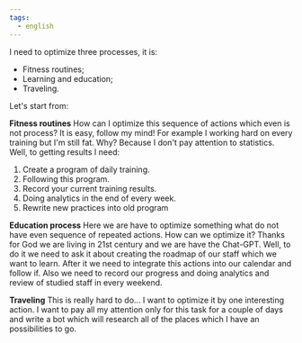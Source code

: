 ```yaml
---
tags:
  - english
---
```

I need to optimize three processes, it is:
- Fitness routines;
- Learning and education;
- Traveling.

Let's start from:

**Fitness routines**
How can I optimize this sequence of actions which even is not process? It is easy, follow my mind!
For example I working hard on every training but I'm still fat. Why? Because I don't pay attention to statistics. 
Well, to getting results I need:
1. Create a program of daily training.
2. Following this program.
3. Record your current training results.
4. Doing analytics in the end of every week.
5. Rewrite new practices into old program

**Education process**
Here we are have to optimize something what do not have even sequence of repeated actions. How can we optimize it?
Thanks for God we are living in 21st century and we are have the Chat-GPT. 
Well, to do it we need to ask it about creating the roadmap of our staff which we want to learn. After it we need to integrate this actions into our calendar and follow if.
Also we need to record our progress and doing analytics and review of studied staff in every weekend.

**Traveling**
This is really hard to do...
I want to optimize it by one interesting action. I want to pay all my attention only for this task for a couple of days and write a bot which will research all of the places which I have an possibilities to go. 